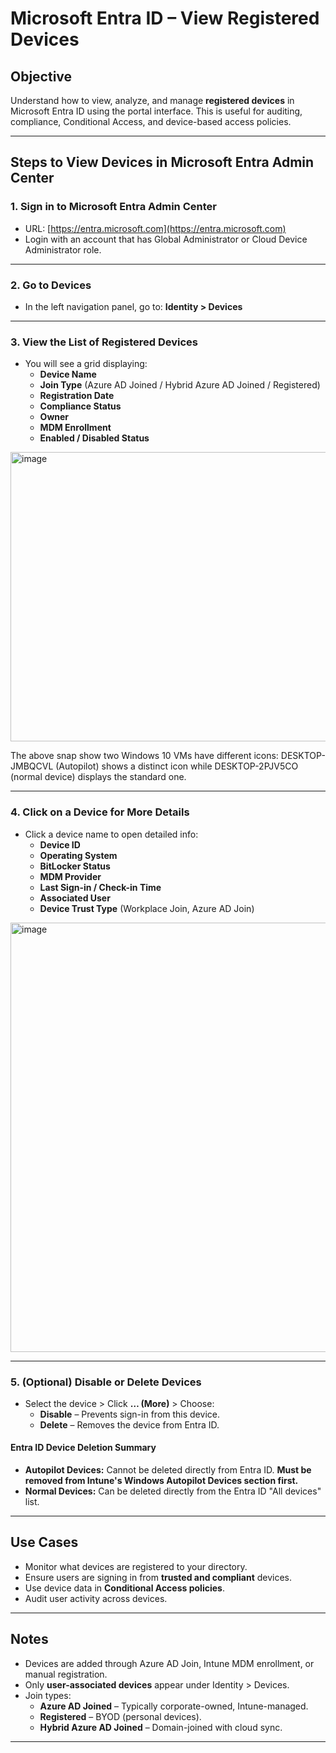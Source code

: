 # Microsoft Entra ID – View Registered Devices

##  Objective

Understand how to view, analyze, and manage **registered devices** in Microsoft Entra ID using the portal interface. This is useful for auditing, compliance, Conditional Access, and device-based access policies.

---

##  Steps to View Devices in Microsoft Entra Admin Center

### 1. Sign in to Microsoft Entra Admin Center
- URL: [https://entra.microsoft.com](https://entra.microsoft.com)
- Login with an account that has Global Administrator or Cloud Device Administrator role.

---

### 2. Go to Devices
- In the left navigation panel, go to:
  **Identity > Devices**

---

### 3. View the List of Registered Devices
- You will see a grid displaying:
  - **Device Name**
  - **Join Type** (Azure AD Joined / Hybrid Azure AD Joined / Registered)
  - **Registration Date**
  - **Compliance Status**
  - **Owner**
  - **MDM Enrollment**
  - **Enabled / Disabled Status**

<img width="1596" height="463" alt="image" src="https://github.com/user-attachments/assets/04d664c2-22af-4dda-91a4-b199f7f45717" />

The above snap show two Windows 10 VMs have different icons: DESKTOP-JMBQCVL (Autopilot) shows a distinct icon
while DESKTOP-2PJV5CO (normal device) displays the standard one.
 
---

### 4. Click on a Device for More Details
- Click a device name to open detailed info:
  - **Device ID**
  - **Operating System**
  - **BitLocker Status**
  - **MDM Provider**
  - **Last Sign-in / Check-in Time**
  - **Associated User**
  - **Device Trust Type** (Workplace Join, Azure AD Join)

<img width="981" height="687" alt="image" src="https://github.com/user-attachments/assets/590d05ff-1c35-4aeb-ad53-4625e862d9cf" />

---

### 5. (Optional) Disable or Delete Devices
- Select the device > Click **… (More)** > Choose:
  - **Disable** – Prevents sign-in from this device.
  - **Delete** – Removes the device from Entra ID.

#### Entra ID Device Deletion Summary

* **Autopilot Devices:** Cannot be deleted directly from Entra ID. **Must be removed from Intune's Windows Autopilot Devices section first.**
* **Normal Devices:** Can be deleted directly from the Entra ID "All devices" list.
---

## Use Cases

- Monitor what devices are registered to your directory.
- Ensure users are signing in from **trusted and compliant** devices.
- Use device data in **Conditional Access policies**.
- Audit user activity across devices.

---

## Notes

- Devices are added through Azure AD Join, Intune MDM enrollment, or manual registration.
- Only **user-associated devices** appear under Identity > Devices.
- Join types:
  - **Azure AD Joined** – Typically corporate-owned, Intune-managed.
  - **Registered** – BYOD (personal devices).
  - **Hybrid Azure AD Joined** – Domain-joined with cloud sync.

---
